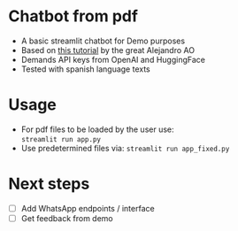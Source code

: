 # Chatbot from pdf

- A basic streamlit chatbot for Demo purposes
- Based on [this tutorial](https://www.youtube.com/watch?v=dXxQ0LR-3Hg) by the great Alejandro AO
- Demands API keys from OpenAI and HuggingFace
- Tested with spanish language texts 

# Usage
- For pdf files to be loaded by the user use:\
	```streamlit run app.py```
- Use predetermined files via: 
	```streamlit run app_fixed.py```

# Next steps

- [ ] Add WhatsApp endpoints / interface
- [ ] Get feedback from demo
